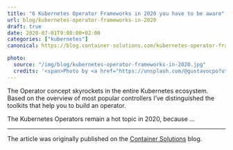 ```yaml
---
title: "6 Kubernetes Operator Frameworks in 2020 you have to be aware"
url: blog/kubernetes-operator-frameworks-in-2020
draft: true
date: 2020-07-01T9:00:00+02:00
categories: ["kubernetes"]
canonical: https://blog.container-solutions.com/kubernetes-operator-frameworks-in-2020

photo:
  source: "/img/blog/kubernetes-operator-frameworks-in-2020.jpg"
  credits: '<span>Photo by <a href="https://unsplash.com/@gustavocpo?utm_source=unsplash&utm_medium=referral&utm_content=creditCopyText">gustavo Campos</a> on <a href="https://unsplash.com/s/photos/pit-point?utm_source=unsplash&utm_medium=referral&utm_content=creditCopyText">Unsplash</a></span>'
---
```


The Operator concept skyrockets in the entire Kubernetes ecosystem. Based on the overview of most popular controllers I’ve distinguished the toolkits that help you to build an operator.

<!--more-->

The Kubernetes Operators remain a hot topic in 2020, because ...

---

The article was originally published on the [Container Solutions](https://blog.container-solutions.com/kubernetes-operator-frameworks-in-2020) blog.
